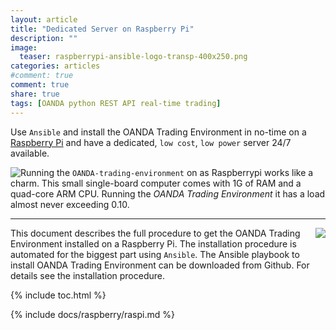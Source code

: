 ```yaml
---
layout: article
title: "Dedicated Server on Raspberry Pi"
description: ""
image:
  teaser: raspberrypi-ansible-logo-transp-400x250.png
categories: articles
#comment: true
comment: true
share: true
tags: [OANDA python REST API real-time trading]
---
```


Use `Ansible` and install the OANDA Trading Environment in no-time on a [Raspberry Pi](https://www.raspberrypi.org) and have a dedicated, `low cost`, `low power` server 24/7 available. 

<img style="float: left;" src="{{site.baseurl}}/images/raspberrypi-transp.png">

Running the `OANDA-trading-environment` on as Raspberrypi works like a charm. This small single-board computer comes with 1G of RAM and a quad-core ARM CPU. Running the _OANDA Trading Environment_ it has a load almost never exceeding 0.10. 

-------

[<img style="float: right;" src="{{site.baseurl}}/images/ansible-logo-transp.png">](http://www.ansible.com)

This document describes the full procedure to get the OANDA Trading Environment
installed on a Raspberry Pi. The installation procedure is automated for the biggest part
using `Ansible`. The Ansible playbook to install OANDA Trading Environment can be downloaded
from Github. For details see the installation procedure.


{% include toc.html %}

{% include docs/raspberry/raspi.md %}


